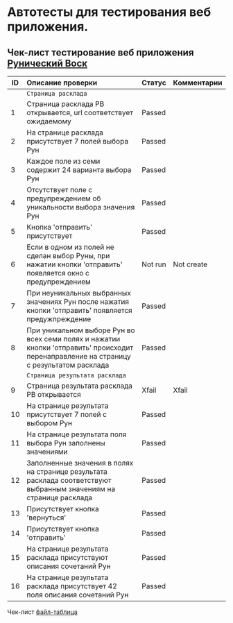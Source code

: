 # Автотесты для тестирования веб приложения.
## Чек-лист тестирование веб приложения [ Рунический Воск ](https://github.com/ShulgaAnatoly/Runicheskiy_Vosk_Django)

| ID	| Описание проверки	| Статус	| Комментарии |
| --- | :------------------------------------------------ | ------------ | --------------- |
| | `Страница расклада` |
| 1	| Страница расклада РВ открывается, url соответствует ожидаемому | Passed |
| 2	| На странице расклада присутствует 7 полей выбора Рун | Passed |
| 3	| Каждое поле из семи  содержит 24 варианта выбора Рун | Passed |
| 4	| Отсутствует поле с предупреждением об уникальности выбора значения Рун | Passed |
| 5	| Кнопка 'отправить' присутствует | Passed |
| 6	| Если в одном из полей не сделан выбор Руны, при нажатии кнопки  'отправить' появляется окно с предупреждением | Not run | Not create |
| 7	| При неуникальных выбранных значениях Рун после нажатия кнопки 'отправить' появляется предужпреждение  | Passed |
| 8	| При уникальном выборе Рун во всех семи полях и нажатии кнопки 'отправить' происходит перенаправление на страницу с результатом расклада | Passed |  |
| | `Страница результата расклада`
| 9	| Страница результата расклада РВ открывается | Xfail | Xfail |
| 10	| На странице результата присутствует 7 полей с выбором Рун | Passed |  |
| 11	| На странице результата поля выбора Рун заполнены значениями | Passed |  |
| 12	| Заполненные значения в полях на странице результата расклада соответствуют выбранным значениям на странице расклада | Passed |  |
| 13	| Присутствует кнопка 'вернуться' | Passed |  |
| 14	| Присутствует кнопка 'отправить' | Passed |  |
| 15	| На странице результата расклада присутствуют описания сочетаний Рун | Passed |  |
| 16	| На странице результата расклада присутствует 42 поля описания сочетаний Рун | Passed |  |

Чек-лист [файл-таблица](https://docs.google.com/spreadsheets/d/1m6oP6VYK0GKUC-gxtU0M7WirFdPzayiiBnQJhSJzLlI/edit?usp=sharing)
